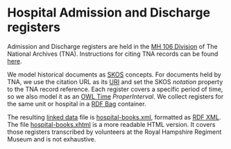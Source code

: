 # Hospital Admission and Discharge registers

Admission and Discharge registers are held in the [MH 106 Division](https://discovery.nationalarchives.gov.uk/browse/r/h/C10949) of The National Archives (TNA). Instructions for citing TNA records can be found [here](https://www.nationalarchives.gov.uk/help-with-your-research/citing-records-national-archives/).

We model historical documents as [SKOS](https://www.w3.org/TR/skos-primer/) concepts. For documents held by TNA, we use the citation URL as its [URI](https://en.wikipedia.org/wiki/Uniform_Resource_Identifier) and set the SKOS *notation* property to the TNA record reference. Each register covers a specific period of time, so we also model it as an [OWL Time](https://www.w3.org/TR/owl-time/) *ProperInterval*. We collect registers for the same unit or hospital in a [RDF Bag](https://www.w3.org/TR/rdf-schema/#ch_containervocab) container.


The resulting [linked data](https://en.wikipedia.org/wiki/Linked_data) file is [hospital-books.xml](hospital-books.xml), formatted as [RDF XML](https://www.w3.org/TR/rdf-syntax-grammar/). The file [hospital-books.xhtml](hospital-books.xhtml) is a more readable HTML version. It covers those registers transcribed by volunteers at the Royal Hampshire Regiment Museum and is not exhaustive.